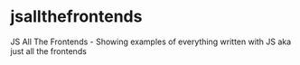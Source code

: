 # jsallthefrontends
JS All The Frontends - Showing examples of everything written with JS aka just all the frontends
